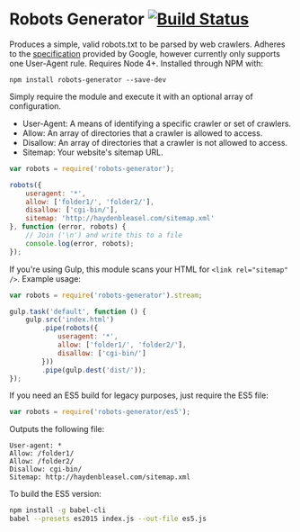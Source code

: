 # Robots Generator [![Build Status](https://travis-ci.org/haydenbleasel/robots-generator.svg?branch=master)](https://travis-ci.org/haydenbleasel/robots-generator)

Produces a simple, valid robots.txt to be parsed by web crawlers. Adheres to the [specification](https://developers.google.com/webmasters/control-crawl-index/docs/robots_txt) provided by Google, however currently only supports one User-Agent rule. Requires Node 4+. Installed through NPM with:

```shell
npm install robots-generator --save-dev
```

Simply require the module and execute it with an optional array of configuration.

- User-Agent: A means of identifying a specific crawler or set of crawlers.
- Allow: An array of directories that a crawler is allowed to access.
- Disallow: An array of directories that a crawler is not allowed to access.
- Sitemap: Your website's sitemap URL.

```js
var robots = require('robots-generator');

robots({
    useragent: '*',
    allow: ['folder1/', 'folder2/'],
    disallow: ['cgi-bin/'],
    sitemap: 'http://haydenbleasel.com/sitemap.xml'
}, function (error, robots) {
    // Join ('\n') and write this to a file
    console.log(error, robots);
});
```

If you're using Gulp, this module scans your HTML for `<link rel="sitemap" />`. Example usage:

```js
var robots = require('robots-generator').stream;

gulp.task('default', function () {
    gulp.src('index.html')
        .pipe(robots({
            useragent: '*',
            allow: ['folder1/', 'folder2/'],
            disallow: ['cgi-bin/']
        }))
        .pipe(gulp.dest('dist/'));
});
```

If you need an ES5 build for legacy purposes, just require the ES5 file:

```js
var robots = require('robots-generator/es5');
```

Outputs the following file:

```
User-agent: *
Allow: /folder1/
Allow: /folder2/
Disallow: cgi-bin/
Sitemap: http://haydenbleasel.com/sitemap.xml
```

To build the ES5 version:

```sh
npm install -g babel-cli
babel --presets es2015 index.js --out-file es5.js
```
